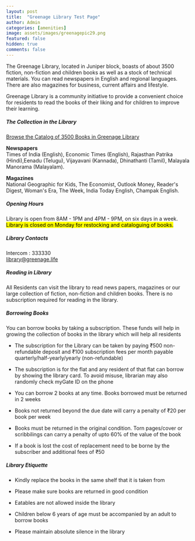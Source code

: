 ```yaml
---
layout: post
title:  "Greenage Library Test Page"
author: Admin
categories: [amenities]
image: assets/images/greenagepic29.png
featured: false
hidden: true
comments: false
---
```


The Greenage Library, located in Juniper block, boasts of about 3500 fiction, non-fiction and children books as well as a stock of technical materials.
You can read newspapers in English and regional languages. There are also magazines for business, current affairs and lifestyle.  

Greenage Library is a community initiative to provide a convenient choice for residents to read the books of their liking and for children to improve their learning. 


##### The Collection in the Library

<a target="_blank" href="https://www.libib.com/u/greenage" class="btn btn-success">Browse the Catalog of 3500 Books in Greenage Library</a> 

**Newspapers**  
Times of India (English), Economic Times (English), Rajasthan Patrika (Hindi),Eenadu (Telugu), Vijayavani (Kannada), Dhinathanti (Tamil), Malayala Manorama (Malayalam).

**Magazines**  
National Geographic for Kids, The Economist, Outlook Money, Reader's Digest, Woman's Era, The Week, India Today English, Champak English. 

##### Opening Hours

Library is open from 8AM - 1PM and 4PM - 9PM, on six days in a week. <mark>Library is closed on Monday for restocking and cataloguing of books.</mark> 

##### Library Contacts

Intercom : 333330  
library@greenage.life


##### Reading in Library

All Residents can visit the library to read news papers, magazines or our large collection of fiction, non-fiction and children books. There is no subscription required for reading in the library.


##### Borrowing Books

You can borrow books by taking a subscription. These funds will help in growing the collection of books in the library which will help all residents

- The subscription for the Library can be taken by paying &#8377;500 non-refundable deposit and &#8377;100 subscription fees per month payable quarterly/half-yearly/yearly (non-refundable) 

- The subscription is for the flat and any resident of that flat can borrow by showing the library card. To avoid misuse, librarian may also randomly check myGate ID on the phone 

- You can borrow 2 books at any time. Books borrowed must be returned in 2 weeks  

- Books not returned beyond the due date will carry a penalty of &#8377;20 per book per week

- Books must be returned in the original condition. Torn pages/cover or scribbilings can carry a penalty of upto 60% of the value of the book

- If a book is lost the cost of replacement need to be borne by the subscriber and additional fees of &#8377;50

##### Library Etiquette

- Kindly replace the books in the same shelf that it is taken from

- Please make sure books are returned in good condition

- Eatables are not allowed inside the library

- Children below 6 years of age must be accompanied by an adult to borrow books

- Please maintain absolute silence in the library